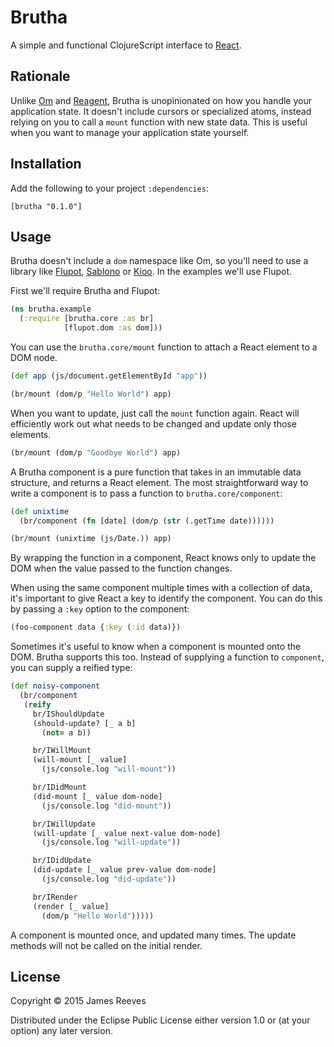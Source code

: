 # Brutha

A simple and functional ClojureScript interface to [React][].

[react]: https://facebook.github.io/react/

## Rationale

Unlike [Om][] and [Reagent][], Brutha is unopinionated on how you
handle your application state. It doesn't include cursors or
specialized atoms, instead relying on you to call a `mount` function
with new state data. This is useful when you want to manage your
application state yourself.

[om]: https://github.com/omcljs/om
[reagent]: https://github.com/reagent-project/reagent

## Installation

Add the following to your project `:dependencies`:

    [brutha "0.1.0"]

## Usage

Brutha doesn't include a `dom` namespace like Om, so you'll need to
use a library like [Flupot][], [Sablono][] or [Kioo][]. In the
examples we'll use Flupot.

[flupot]: https://github.com/weavejester/flupot
[sablono]: https://github.com/r0man/sablono
[kioo]: https://github.com/ckirkendall/kioo

First we'll require Brutha and Flupot:

```clojure
(ns brutha.example
  (:require [brutha.core :as br]
            [flupot.dom :as dom]))
```

You can use the `brutha.core/mount` function to attach a React element
to a DOM node.

```clojure
(def app (js/document.getElementById "app"))

(br/mount (dom/p "Hello World") app)
```

When you want to update, just call the `mount` function again. React
will efficiently work out what needs to be changed and update only
those elements.

```clojure
(br/mount (dom/p "Goodbye World") app)
```

A Brutha component is a pure function that takes in an immutable data
structure, and returns a React element. The most straightforward way
to write a component is to pass a function to `brutha.core/component`:

```clojure
(def unixtime
  (br/component (fn [date] (dom/p (str (.getTime date))))))

(br/mount (unixtime (js/Date.)) app)
```

By wrapping the function in a component, React knows only to update
the DOM when the value passed to the function changes.

When using the same component multiple times with a collection of
data, it's important to give React a key to identify the
component. You can do this by passing a `:key` option to the
component:

```clojure
(foo-component data {:key (:id data)})
```

Sometimes it's useful to know when a component is mounted onto the
DOM. Brutha supports this too. Instead of supplying a function to
`component`, you can supply a reified type:

```clojure
(def noisy-component
  (br/component
   (reify
     br/IShouldUpdate
     (should-update? [_ a b]
       (not= a b))

     br/IWillMount
     (will-mount [_ value]
       (js/console.log "will-mount"))

     br/IDidMount
     (did-mount [_ value dom-node]
       (js/console.log "did-mount"))

     br/IWillUpdate
     (will-update [_ value next-value dom-node]
       (js/console.log "will-update"))

     br/IDidUpdate
     (did-update [_ value prev-value dom-node]
       (js/console.log "did-update"))

     br/IRender
     (render [_ value]
       (dom/p "Hello World")))))
```

A component is mounted once, and updated many times. The update
methods will not be called on the initial render.

## License

Copyright © 2015 James Reeves

Distributed under the Eclipse Public License either version 1.0 or (at
your option) any later version.
